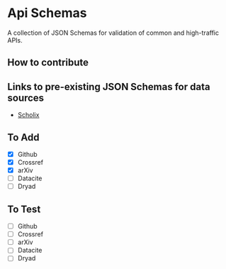 # Api Schemas

A collection of JSON Schemas for validation of common and high-traffic APIs.

## How to contribute

## Links to pre-existing JSON Schemas for data sources

- [Scholix](https://github.com/scholix/schema/blob/master/json/v3/schema.json)

## To Add

- [x] Github
- [x] Crossref
- [x] arXiv
- [ ] Datacite
- [ ] Dryad

## To Test

- [ ] Github
- [ ] Crossref
- [ ] arXiv
- [ ] Datacite
- [ ] Dryad
